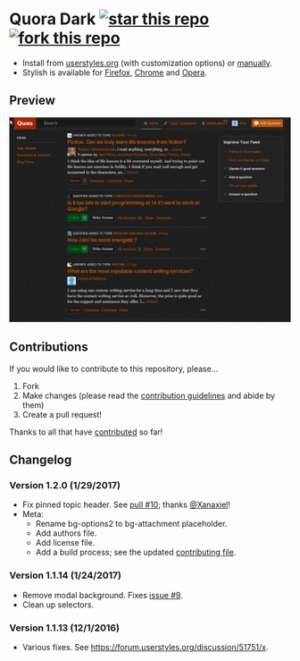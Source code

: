 # Quora Dark [![star this repo](http://github-svg-buttons.herokuapp.com/star.svg?user=StylishThemes&repo=Quora-Dark)](http://github.com/StylishThemes/Quora-Dark) [![fork this repo](http://github-svg-buttons.herokuapp.com/fork.svg?user=StylishThemes&repo=Quora-Dark)](http://github.com/StylishThemes/Quora-Dark/fork)

- Install from [userstyles.org](https://userstyles.org/styles/104706) (with customization options) or [manually](https://raw.githubusercontent.com/StylishThemes/Quora-Dark/master/quora-dark.css).
- Stylish is available for [Firefox](https://addons.mozilla.org/en-US/firefox/addon/2108/), [Chrome](https://chrome.google.com/extensions/detail/fjnbnpbmkenffdnngjfgmeleoegfcffe) and [Opera](https://addons.opera.com/en/extensions/details/stylish-for-opera/).

## Preview
![Quora Dark preview](images/after.png)

## Contributions

If you would like to contribute to this repository, please...

1. Fork
2. Make changes (please read the [contribution guidelines](https://github.com/StylishThemes/Quora-Dark/blob/master/CONTRIBUTING.md) and abide by them)
3. Create a pull request!

Thanks to all that have [contributed](https://github.com/StylishThemes/Quora-Dark/graphs/contributors) so far!

## Changelog

### Version 1.2.0 (1/29/2017)

* Fix pinned topic header. See [pull #10](https://github.com/StylishThemes/Quora-Dark/pull/10); thanks [@Xanaxiel](https://github.com/Xanaxiel)!
* Meta:
  * Rename bg-options2 to bg-attachment placeholder.
  * Add authors file.
  * Add license file.
  * Add a build process; see the updated [contributing file](https://github.com/StylishThemes/Quora-Dark/blob/master/CONTRIBUTING.md).

### Version 1.1.14 (1/24/2017)

* Remove modal background. Fixes [issue #9](https://github.com/StylishThemes/Quora-Dark/issues/9).
* Clean up selectors.

### Version 1.1.13 (12/1/2016)

* Various fixes. See https://forum.userstyles.org/discussion/51751/x.
